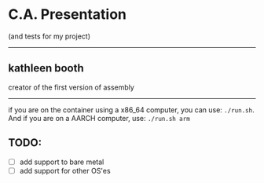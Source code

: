 # C.A. Presentation
(and tests for my project)

---

## kathleen booth

creator of the first version of assembly

---

if you are on the container using a x86_64 computer, you can use: `./run.sh`. And if you are on a AARCH computer, use: `./run.sh arm`

## TODO:
- [ ] add support to bare metal
- [ ] add support for other OS'es